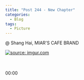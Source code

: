 ```yaml
---
title: "Post 244 - New Chapter"
categories:
  - Blog
tags:
  - Picture
---
```


@ Shang Hai, MIAR'S CAFE BRAND

<a href="https://imgur.com/dJ7MAid"><img src="https://i.imgur.com/dJ7MAid.jpg" title="source: imgur.com" /></a>

<br/>
<br/>
00:00

<script src="https://utteranc.es/client.js"
        repo="serendipityinlife/serendipityinlife.github.io"
        issue-term="pathname"
        theme="github-light"
        crossorigin="anonymous"
        async>
</script>
